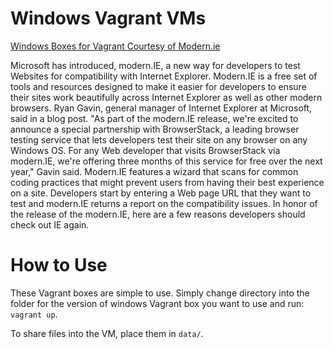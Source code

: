 Windows Vagrant VMs
===================

[Windows Boxes for Vagrant Courtesy of Modern.ie](http://blog.syntaxc4.net/post/2014/09/03/windows-boxes-for-vagrant-courtesy-of-modern-ie.aspx)

Microsoft has introduced, modern.IE, a new way for developers to test Websites for compatibility with Internet Explorer. Modern.IE is a free set of tools and resources designed to make it easier for developers to ensure their sites work beautifully across Internet Explorer as well as other modern browsers. Ryan Gavin, general manager of Internet Explorer at Microsoft, said in a blog post. "As part of the modern.IE release, we're excited to announce a special partnership with BrowserStack, a leading browser testing service that lets developers test their site on any browser on any Windows OS. For any Web developer that visits BrowserStack via modern.IE, we're offering three months of this service for free over the next year," Gavin said. Modern.IE features a wizard that scans for common coding practices that might prevent users from having their best experience on a site. Developers start by entering a Web page URL that they want to test and modern.IE returns a report on the compatibility issues. In honor of the release of the modern.IE, here are a few reasons developers should check out IE again.

How to Use
==========

These Vagrant boxes are simple to use.  Simply change directory into the folder for the version of windows Vagrant box you want to use and run: `vagrant up`.

To share files into the VM, place them in `data/`.
